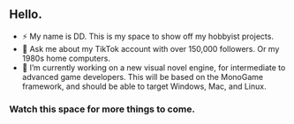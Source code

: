 ## Hello.

*   ⚡ My name is DD. This is my space to show off my hobbyist projects.
*   💬 Ask me about my TikTok account with over 150,000 followers. Or my 1980s home computers.
*   🔭 I’m currently working on a new visual novel engine, for intermediate to advanced game developers. This will be based on the MonoGame framework, and should be able to target Windows, Mac, and Linux.

### Watch this space for more things to come.
